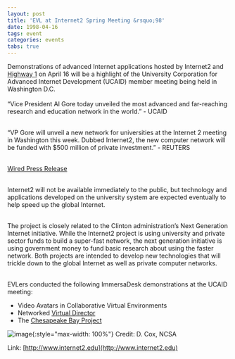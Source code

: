 ```yaml
---
layout: post
title: 'EVL at Internet2 Spring Meeting &rsquo;98'
date: 1998-04-16
tags: event
categories: events
tabs: true
---
```


Demonstrations of advanced Internet applications hosted by Internet2 and <a href="http://www.highway1.org/">Highway 1</a> on April 16 will be a highlight of the University Corporation for Advanced Internet Development (UCAID) member meeting being held in Washington D.C.<br><br>
&ldquo;Vice President Al Gore today unveiled the most advanced and far-reaching research and education network in the world.&rdquo; - UCAID<br><br>

&ldquo;VP Gore will unveil a new network for universities at the Internet 2 meeting in Washington this week. Dubbed Internet2, the new computer network will be funded with $500 million of private investment.&rdquo; - REUTERS<br><br>

<a href="http://www.wired.com/news/politics/0,1283,11649,00.html">Wired Press Release</a><br><br>

Internet2 will not be available immediately to the public, but technology and applications developed on the university system are expected eventually to help speed up the global Internet.<br><br>

The project is closely related to the Clinton administration&rsquo;s Next Generation Internet initiative. While the Internet2 project is using university and private sector funds to build a super-fast network, the next generation initiative is using government money to fund basic research about using the faster network. Both projects are intended to develop new technologies that will trickle down to the global Internet as well as private computer networks.<br><br>

EVLers conducted the following ImmersaDesk demonstrations at the UCAID meeting:
<ul>
<li>Video Avatars in Collaborative Virtual Environments</li>
<li>Networked <a href="http://www.ncsa.uiuc.edu/VR/grants">Virtual Director</a></li>
<li>The <a href="http://www.ccpo.odu.edu/~wheless/vr.html">Chesapeake Bay Project</a></li>
</ul>

![image](https://www.evl.uic.edu/output/originals/vd.jpg-srcw.jpg){:style="max-width: 100%"}
Credit: D. Cox, NCSA


Link: [http://www.internet2.edu](http://www.internet2.edu)
